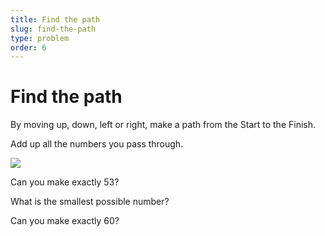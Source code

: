 ```yaml
---
title: Find the path
slug: find-the-path
type: problem
order: 6
---
```


# Find the path

By moving up, down, left or right, make a path from the Start to the Finish.

Add up all the numbers you pass through.

![](https://github.com/supportingami/sami-maths-club/blob/master/maths-club-pack/images/find-the-path.png?raw=true)

Can you make exactly 53?

What is the smallest possible number?

Can you make exactly 60?
